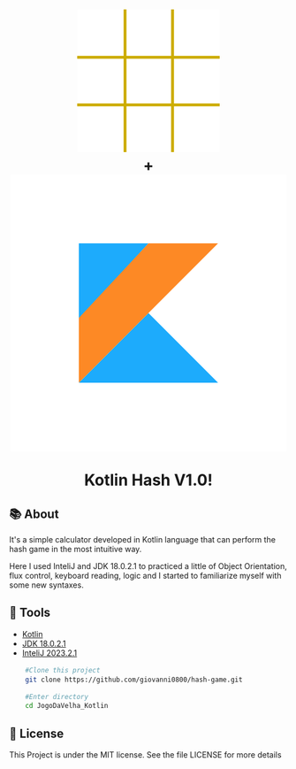<h1 align="center">
    <img src="img/hash_game.gif"  alt="hash game gif"/>
    <br/>
    +
    <br/>
    <img src="img/kotlin_icon.png" alt="Kotlin Image" />
    <p>Kotlin Hash V1.0!</p>
</h1>

## 📚 About

It's a simple calculator developed in Kotlin language that can perform the hash game
in the most intuitive way.

Here I used InteliJ and JDK 18.0.2.1 to practiced a little of Object Orientation,
flux control, keyboard reading, logic and I started to familiarize myself
with some new syntaxes.

## 🔨 Tools

- [Kotlin](https://github.com/JetBrains/kotlin/releases/tag/v1.3.72)
- [JDK 18.0.2.1](https://www.oracle.com/java/technologies/javase/jdk18-archive-downloads.html)
- [InteliJ 2023.2.1](https://www.jetbrains.com/idea/download/?section=windows)

```bash
    #Clone this project
    git clone https://github.com/giovanni0800/hash-game.git
```

```bash
    #Enter directory
    cd JogoDaVelha_Kotlin
```

## 📖 License
This Project is under the MIT license. See the file LICENSE
for more details